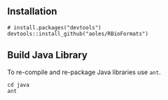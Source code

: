 ## Installation

```
# install.packages("devtools")
devtools::install_github("aoles/RBioFormats")
```

## Build Java Library

To re-compile and re-package Java libraries use `ant`.

```
cd java
ant
```
